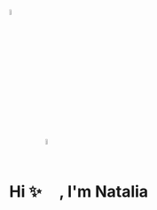 # <img align="center" src="https://media.giphy.com/media/3ndAvMC5LFPNMCzq7m/giphy-downsized-large.gif" width="5%" />
# Hi ✨ <img align="center" src="https://media.giphy.com/media/hvRJCLFzcasrR4ia7z/giphy.gif" width="5%" />, I'm Natalia 


<!--
**NataliaLopezO/NataliaLopezO** is a ✨ _special_ ✨ repository because its `README.md` (this file) appears on your GitHub profile.

Here are some ideas to get you started:

- 🔭 I’m currently working on ...
- 🌱 I’m currently learning ...
- 👯 I’m looking to collaborate on ...
- 🤔 I’m looking for help with ...
- 💬 Ask me about ...
- 📫 How to reach me: ...
- 😄 Pronouns: ...
- ⚡ Fun fact: ...
-->
